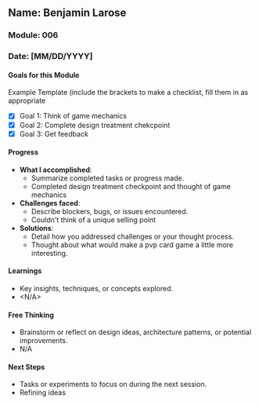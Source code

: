 <!-- Markdown Docs: https://docs.github.com/en/get-started/writing-on-github/getting-started-with-writing-and-formatting-on-github/basic-writing-and-formatting-syntax -->
## Name: Benjamin Larose 
### Module: 006

<!-- Repeat the below as needed-->
### Date: [MM/DD/YYYY]

#### Goals for this Module
Example Template (include the brackets to make a checklist, fill them in as appropriate
- [x] Goal 1: Think of game mechanics
- [x] Goal 2: Complete design treatment chekcpoint
- [x] Goal 3: Get feedback

#### Progress
- **What I accomplished**:
  - Summarize completed tasks or progress made.
  - Completed design treatment checkpoint and thought of game mechanics
- **Challenges faced**:
  - Describe blockers, bugs, or issues encountered.
  - Couldn't think of a unique selling point
- **Solutions**:
  - Detail how you addressed challenges or your thought process.
  - Thought about what would make a pvp card game a little more interesting.

#### Learnings
- Key insights, techniques, or concepts explored.
-  <N/A>

#### Free Thinking
- Brainstorm or reflect on design ideas, architecture patterns, or potential improvements.
-  N/A
<!--

- Example prompts:
  - "What if the player interactions were asynchronous instead of real-time?"
  - "How could ECS improve performance in this system?"
  - "Does my current design support scalability? How can it improve?"
  
-->

#### Next Steps
- Tasks or experiments to focus on during the next session.
- Refining ideas
